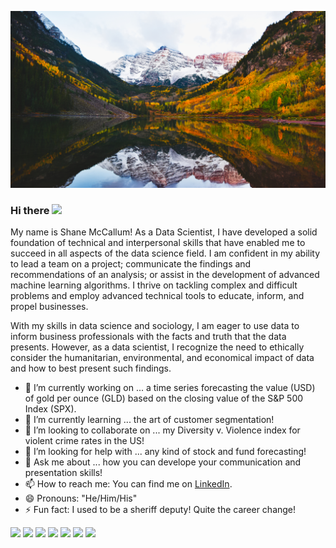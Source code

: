 ![Header](https://github.com/Shane-McCallum/Shane-McCallum/blob/main/Github%20header.jpg "Header")

### Hi there <img src="https://raw.githubusercontent.com/MartinHeinz/MartinHeinz/master/wave.gif" width="30px">

My name is Shane McCallum! As a Data Scientist, I have developed a solid foundation of technical and interpersonal skills that have enabled me to succeed in all aspects of the data science field. I am confident in my ability to lead a team on a project; communicate the findings and recommendations of an analysis; or assist in the development of advanced machine learning algorithms. I thrive on tackling complex and difficult problems and employ advanced technical tools to educate, inform, and propel businesses.

With my skills in data science and sociology, I am eager to use data to inform business professionals with the facts and truth that the data presents. However, as a data scientist, I recognize the need to ethically consider the humanitarian, environmental, and economical impact of data and how to best present such findings.

- 🔭 I’m currently working on ...
      a time series forecasting the value (USD) of gold per ounce (GLD) based on the closing value of the S&P 500 Index (SPX).
- 🌱 I’m currently learning ...
      the art of customer segmentation!
- 👯 I’m looking to collaborate on ...
      my Diversity v. Violence index for violent crime rates in the US!
- 🤔 I’m looking for help with ...
      any kind of stock and fund forecasting!
- 💬 Ask me about ... 
      how you can develope your communication and presentation skills!
- 📫 How to reach me:
      You can find me on [LinkedIn](https://www.linkedin.com/in/shane-mccallum/).       
- 😄 Pronouns: "He/Him/His"
- ⚡ Fun fact: I used to be a sheriff deputy! Quite the career change!

![](https://img.shields.io/badge/OS-Linux-informational?style=flat&logo=<LOGO_NAME>&logoColor=white&color=2bbc8a)
![](https://img.shields.io/badge/OS-Windows10-informational?style=flat&logo=<LOGO_NAME>&logoColor=white&color=2bbc8a)
![](https://img.shields.io/badge/Code-Python-informational?style=flat&logo=<LOGO_NAME>&logoColor=white&color=2bbc8a)
![](https://img.shields.io/badge/Code-mySQL-informational?style=flat&logo=<LOGO_NAME>&logoColor=white&color=2bbc8a)
![](https://img.shields.io/badge/Tools-Pandas-informational?style=flat&logo=<LOGO_NAME>&logoColor=white&color=2bbc8a)
![](https://img.shields.io/badge/Tools-Numpy-informational?style=flat&logo=<LOGO_NAME>&logoColor=white&color=2bbc8a)
![](https://img.shields.io/badge/Tools-Scikit-informational?style=flat&logo=<LOGO_NAME>&logoColor=white&color=2bbc8a)

<!--
**Shane-McCallum/Shane-McCallum** is a ✨ _special_ ✨ repository because its `README.md` (this file) appears on your GitHub profile.
-->

